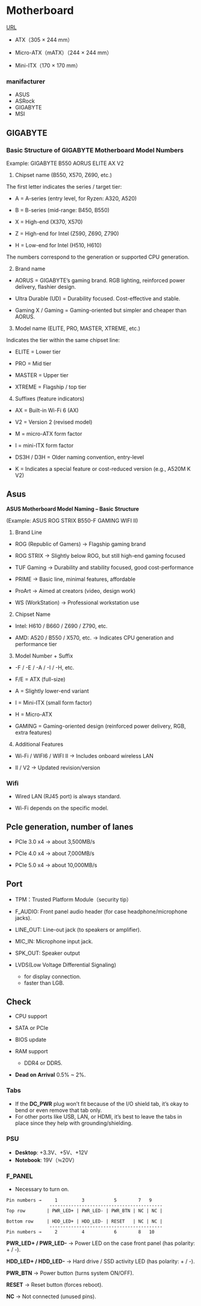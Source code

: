 # Motherboard
[URL](https://www.sycom.co.jp/media/archives/2012/)

* ATX（305 × 244 mm）

* Micro-ATX（mATX）（244 × 244 mm）

* Mini-ITX（170 × 170 mm）

### manifacturer
* ASUS
* ASRock 
* GIGABYTE
* MSI

## GIGABYTE

### Basic Structure of GIGABYTE Motherboard Model Numbers

Example: GIGABYTE B550 AORUS ELITE AX V2

1. Chipset name (B550, X570, Z690, etc.)

The first letter indicates the series / target tier:

* A = A-series (entry level, for Ryzen: A320, A520)

* B = B-series (mid-range: B450, B550)

* X = High-end (X370, X570)

* Z = High-end for Intel (Z590, Z690, Z790)

* H = Low-end for Intel (H510, H610)

The numbers correspond to the generation or supported CPU generation.

2. Brand name

* AORUS = GIGABYTE’s gaming brand. RGB lighting, reinforced power delivery, flashier design.

* Ultra Durable (UD) = Durability focused. Cost-effective and stable.

* Gaming X / Gaming = Gaming-oriented but simpler and cheaper than AORUS.

3. Model name (ELITE, PRO, MASTER, XTREME, etc.)

Indicates the tier within the same chipset line:

* ELITE = Lower tier

* PRO = Mid tier

* MASTER = Upper tier

* XTREME = Flagship / top tier

4. Suffixes (feature indicators)

* AX = Built-in Wi-Fi 6 (AX)

* V2 = Version 2 (revised model)

* M = micro-ATX form factor

* I = mini-ITX form factor

* DS3H / D3H = Older naming convention, entry-level

* K = Indicates a special feature or cost-reduced version (e.g., A520M K V2)



## Asus

**ASUS Motherboard Model Naming – Basic Structure**

(Example: ASUS ROG STRIX B550-F GAMING WIFI II)

1. Brand Line

* ROG (Republic of Gamers) → Flagship gaming brand

* ROG STRIX → Slightly below ROG, but still high-end gaming focused

* TUF Gaming → Durability and stability focused, good cost-performance

* PRIME → Basic line, minimal features, affordable

* ProArt → Aimed at creators (video, design work)

* WS (WorkStation) → Professional workstation use

2. Chipset Name

* Intel: H610 / B660 / Z690 / Z790, etc.

* AMD: A520 / B550 / X570, etc.
→ Indicates CPU generation and performance tier

3. Model Number + Suffix

* -F / -E / -A / -I / -H, etc.

* F/E = ATX (full-size)

* A = Slightly lower-end variant

* I = Mini-ITX (small form factor)

* H = Micro-ATX

* GAMING = Gaming-oriented design (reinforced power delivery, RGB, extra features)

4. Additional Features

* Wi-Fi / WIFI6 / WIFI II → Includes onboard wireless LAN

* II / V2 → Updated revision/version


### Wifi

* Wired LAN (RJ45 port) is always standard.

* Wi-Fi depends on the specific model.


## Pcle generation, number of lanes

* PCIe 3.0 x4 → about 3,500MB/s

* PCIe 4.0 x4 → about 7,000MB/s

* PCIe 5.0 x4 → about 10,000MB/s


## Port
* TPM：Trusted Platform Module（security tip）

* F_AUDIO: Front panel audio header (for case headphone/microphone jacks).

* LINE_OUT: Line-out jack (to speakers or amplifier).

* MIC_IN: Microphone input jack.

* SPK_OUT: Speaker output

* LVDS(Low Voltage Differential Signaling) 
    * for display connection.
    * faster than LGB.

## Check

* CPU support

* SATA or PCIe

* BIOS update

* RAM support
    * DDR4 or DDR5.


* **Dead on Arrival**
0.5% ~ 2%.

### Tabs
* If the **DC_PWR** plug won’t fit because of the I/O shield tab, it’s okay to bend or even remove that tab only. 
* For other ports like USB, LAN, or HDMI, it’s best to leave the tabs in place since they help with grounding/shielding.


### PSU

* **Desktop**: +3.3V、+5V、+12V 
* **Notebook**: 19V（≒20V）


### F_PANEL

* Necessary to turn on.
```
Pin numbers →     1         3           5        7   9
                ------------------------------------------
Top row        | PWR_LED+ | PWR_LED- | PWR_BTN | NC | NC |

Bottom row     | HDD_LED+ | HDD_LED- | RESET   | NC | NC |
                ------------------------------------------
Pin numbers →     2         4           6        8   10
```

**PWR_LED+ / PWR_LED-**
→ Power LED on the case front panel (has polarity: + / -).

**HDD_LED+ / HDD_LED-**
→ Hard drive / SSD activity LED (has polarity: + / -).

**PWR_BTN**
→ Power button (turns system ON/OFF).

**RESET**
→ Reset button (forces reboot).

**NC**
→ Not connected (unused pins).
